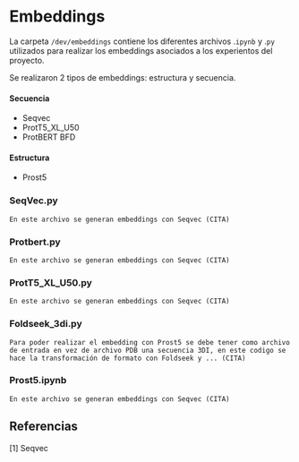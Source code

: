 # Embeddings
La carpeta `/dev/embeddings` contiene los diferentes archivos .`ipynb` y .`py` utilizados para realizar los embeddings asociados a los experientos del proyecto.

Se realizaron 2 tipos de embeddings: estructura y secuencia.

#### Secuencia
* Seqvec
* ProtT5_XL_U50
* ProtBERT BFD

#### Estructura
* Prost5

### SeqVec.py

    En este archivo se generan embeddings con Seqvec (CITA)
    
### Protbert.py
    En este archivo se generan embeddings con Seqvec (CITA)
    
### ProtT5_XL_U50.py
    En este archivo se generan embeddings con Seqvec (CITA)
    
### Foldseek_3di.py
    Para poder realizar el embedding con Prost5 se debe tener como archivo de entrada en vez de archivo PDB una secuencia 3DI, en este codigo se hace la transformación de formato con Foldseek y ... (CITA)
    
### Prost5.ipynb
    En este archivo se generan embeddings con Seqvec (CITA)

## Referencias
[1] Seqvec


